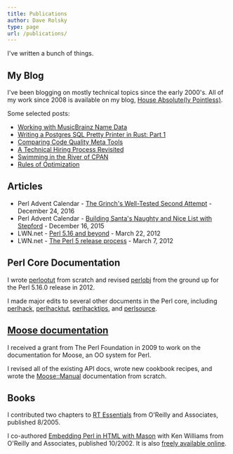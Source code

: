```yaml
---
title: Publications
author: Dave Rolsky
type: page
url: /publications/
---
```


I've written a bunch of things.

## My Blog

I've been blogging on mostly technical topics since the early 2000's. All of
my work since 2008 is available on my blog, [House Absolute(ly
Pointless)](https://blog.urth.org/).

Some selected posts:

* [Working with MusicBrainz Name
  Data](https://blog.urth.org/2021/12/22/working-with-musicbrainz-name-data/)
* [Writing a Postgres SQL Pretty Printer in Rust: Part
  1](https://blog.urth.org/2021/03/14/writing-a-postgres-sql-pretty-printer-in-rust-part-1/)
* [Comparing Code Quality Meta
  Tools](https://blog.urth.org/2020/05/08/comparing-code-quality-meta-tools/)
* [A Technical Hiring Process
  Revisited](https://blog.urth.org/2019/07/11/a-technical-hiring-process-revisited/)
* [Swimming in the River of
  CPAN](https://blog.urth.org/2017/12/25/swimming-in-the-river-of-cpan/)
* [Rules of
  Optimization](https://blog.urth.org/2012/04/25/rules-of-optimization/)

## Articles

* Perl Advent Calendar - [The Grinch's Well-Tested Second
  Attempt](https://web.archive.org/web/20210912054829/https://perladvent.org/2016/2016-12-24.html) -
  December 24, 2016
* Perl Advent Calendar - [Building Santa's Naughty and Nice List with
  Stepford](https://web.archive.org/web/20170114011940/http://perladvent.org/2015/2015-12-16.html) -
  December 16, 2015
* LWN.net - [Perl 5.16 and beyond](https://lwn.net/Articles/487216/) - March
  22, 2012
* LWN.net - [The Perl 5 release process](https://lwn.net/Articles/485569/) -
  March 7, 2012

## Perl Core Documentation

I wrote [perlootut](https://perldoc.perl.org/perlootut) from scratch and
revised [perlobj](https://perldoc.perl.org/perlobj) from the ground up for the
Perl 5.16.0 release in 2012.

I made major edits to several other documents in the Perl core, including
[perlhack](https://perldoc.perl.org/perlhack),
[perlhacktut](https://perldoc.perl.org/perlhacktut),
[perlhacktips](https://perldoc.perl.org/perlhacktips), and
[perlsource](https://perldoc.perl.org/perlsource).

## [Moose documentation](https://metacpan.org/dist/Moose)

I received a grant from The Perl Foundation in 2009 to work on the
documentation for Moose, an OO system for Perl.

I revised all of the existing API docs, wrote new cookbook recipes, and wrote
the [Moose::Manual](https://metacpan.org/dist/Moose/view/lib/Moose/Manual.pod)
documentation from scratch.

## Books

I contributed two chapters to [RT
Essentials](https://www.oreilly.com/library/view/rt-essentials/0596006683/)
from O'Reilly and Associates, published 8/2005.

I co-authored [Embedding Perl in HTML with
Mason](https://www.oreilly.com/library/view/embedding-perl-in/0596002254/)
with Ken Williams from O'Reilly and Associates, published 10/2002. It is also
[freely available online](https://masonbook.houseabsolute.com/book/).
